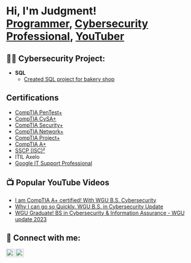 <h1>Hi, I'm Judgment! <br/><a href="http://github.com/TheBestNinja">Programmer</a>, <a href="https://www.linkedin.com/in/judgmentsmith/">Cybersecurity Professional</a>, <a href="https://www.youtube.com/@T-rexdestructions">YouTuber</a></h1>

<h2>👨‍💻 Cybersecurity Project:</h2>

- <b>SQL</b>
  - [Created SQL project for bakery shop](https://github.com/TheBestNinja/SQL-project-for-school/blob/main/SQL-project-for-school.pdf)

<h2>Certifications</h2>

- [CompTIA PenTest+](https://www.credly.com/badges/f1793254-6eb2-4629-a974-694eca2e7846/public_url)
- [CompTIA CySA+](https://www.credly.com/badges/9e439d46-b3b0-42f3-9cd1-aa23600c19a6/public_url)
- [CompTIA Security+](https://www.credly.com/badges/987b3afa-91a1-4e9c-ab70-fc98e2cba62c/public_url)
- [CompTIA Network+](https://www.credly.com/badges/dcaa5317-e30d-4574-aed8-452f6245f2f7/public_url)
- [CompTIA Project+](https://www.credly.com/badges/4a91bb99-abfc-45ac-9c2a-59ae1a9eaa08/public_url)
- [CompTIA A+](https://www.credly.com/badges/1bc55460-c9be-4fd5-a452-0d638961ac01/public_url)
- [SSCP (ISC)²](https://www.credly.com/badges/f4cc35ba-c080-4310-9110-f3a7b9ca7aaa/public_url)
- ITIL Axelo 
- [Google IT Support Professional](https://coursera.org/share/b4a749dcad04623c2582c618866dcb41)



<h2>📺 Popular YouTube Videos</h2>

- [I am CompTIA A+ certified! With WGU B.S. Cybersecurity](https://youtu.be/sZiD3GZSPe0)
- [Why I can go so Quickly. WGU B.S. in Cybersecurity Update](https://youtu.be/MdgFjN3mP7A)
- [WGU Graduate! BS in Cybersecurity & Information Assurance - WGU update 2023](https://youtu.be/CgpKnKPtVVc)


<h2> 🤳 Connect with me:</h2>

[<img align="left" alt="JoshMadakor | YouTube" width="22px" src="https://cdn.jsdelivr.net/npm/simple-icons@v3/icons/youtube.svg" />][youtube]
[<img align="left" alt="JoshMadakor | LinkedIn" width="22px" src="https://cdn.jsdelivr.net/npm/simple-icons@v3/icons/linkedin.svg" />][linkedin]

[youtube]: https://www.youtube.com/@T-rexdestructions
[linkedin]: https://www.linkedin.com/in/judgmentsmith

<!--
**joshmadakor1/joshmadakor1** is a ✨ _special_ ✨ repository because its `README.md` (this file) appears on your GitHub profile.

Here are some ideas to get you started:

- 🔭 I’m currently working on ...
- 🌱 I’m currently learning ...
- 👯 I’m looking to collaborate on ...
- 🤔 I’m looking for help with ...
- 💬 Ask me about WGU or ChatGPT3
- 📫 How to reach me: ...
- ⚡ Fun facts: I was homeschooled and got my Bachelor in Cybersecurity at 19 years old. I'm the oldest of 7 boys.
-->
